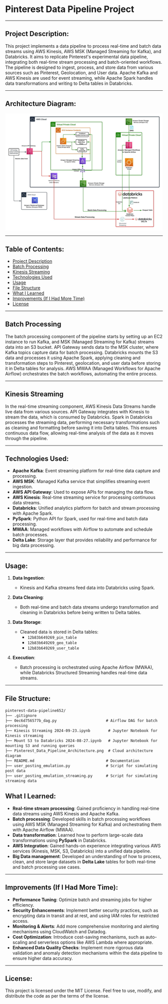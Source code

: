 # Pinterest Data Pipeline Project

---

## Project Description:
This project implements a data pipeline to process real-time and batch data streams using AWS Kinesis, AWS MSK (Managed Streaming for Kafka), and Databricks. It aims to replicate Pinterest's experimental data pipeline, integrating both real-time stream processing and batch-oriented workflows. The pipeline is designed to ingest, process, and store data from various sources such as Pinterest, Geolocation, and User data. Apache Kafka and AWS Kinesis are used for event streaming, while Apache Spark handles data transformations and writing to Delta tables in Databricks.

---

## Architecture Diagram:

![Pinterest Data Pipeline Architecture](./Pinterest_Data_Pipeline_Architecture.png.jpeg)

---

## Table of Contents:
- [Project Description](#project-description)
- [Batch Processing](#batch-processing)
- [Kinesis Streaming](#kinesis-streaming)
- [Technologies Used](#technologies-used)
- [Usage](#usage)
- [File Structure](#file-structure)
- [What I Learned](#what-i-learned)
- [Improvements (If I Had More Time)](#improvements-if-i-had-more-time)
- [License](#license)

---

## Batch Processing

The batch processing component of the pipeline starts by setting up an EC2 instance to run Kafka, and MSK (Managed Streaming for Kafka) streams data into an S3 bucket. API Gateway sends data to the MSK cluster, where Kafka topics capture data for batch processing. Databricks mounts the S3 data and processes it using Apache Spark, applying cleaning and transformation steps to Pinterest, geolocation, and user data before storing it in Delta tables for analysis. AWS MWAA (Managed Workflows for Apache Airflow) orchestrates the batch workflows, automating the entire process.

---

## Kinesis Streaming

In the real-time streaming component, AWS Kinesis Data Streams handle live data from various sources. API Gateway integrates with Kinesis to stream the data, which is consumed by Databricks. Spark in Databricks processes the streaming data, performing necessary transformations such as cleaning and formatting before saving it into Delta tables. This ensures continuous data flow, allowing real-time analysis of the data as it moves through the pipeline.

---

## Technologies Used:

- **Apache Kafka**: Event streaming platform for real-time data capture and processing.
- **AWS MSK**: Managed Kafka service that simplifies streaming event ingestion.
- **AWS API Gateway**: Used to expose APIs for managing the data flow.
- **AWS Kinesis**: Real-time streaming service for processing continuous data streams.
- **Databricks**: Unified analytics platform for batch and stream processing with Apache Spark.
- **PySpark**: Python API for Spark, used for real-time and batch data processing.
- **MWAA**: Managed workflows with Airflow to automate and schedule batch processes.
- **Delta Lake**: Storage layer that provides reliability and performance for big data processing.

---

## Usage:

1. **Data Ingestion**:
   - Kinesis and Kafka streams feed data into Databricks using Spark.
   
2. **Data Cleaning**:
   - Both real-time and batch data streams undergo transformation and cleaning in Databricks before being written to Delta tables.

3. **Data Storage**:
   - Cleaned data is stored in Delta tables:
     - `12b83b649269_pin_table`
     - `12b83b649269_geo_table`
     - `12b83b649269_user_table`

4. **Execution**:
   - Batch processing is orchestrated using Apache Airflow (MWAA), while Databricks Structured Streaming handles real-time data streams.

---

## File Structure:

```plaintext
pinterest-data-pipeline652/
├── .gitignore
├── 0ec6d756577b_dag.py                      # Airflow DAG for batch processing
├── Kinesis Streaming 2024-09-23.ipynb        # Jupyter Notebook for Kinesis streaming
├── Mount S3 to Databricks 2024-08-27.ipynb   # Jupyter Notebook for mounting S3 and running queries
├── Pinterest_Data_Pipeline_Architecture.png  # Cloud architecture diagram
├── README.md                                # Documentation
├── user_posting_emulation.py                # Script for simulating post data
├── user_posting_emulation_streaming.py      # Script for simulating streaming data
```
## What I Learned:

- **Real-time stream processing**: Gained proficiency in handling real-time data streams using AWS Kinesis and Apache Kafka.
- **Batch processing**: Developed skills in batch processing workflows using AWS MSK (Managed Streaming for Kafka) and orchestrating them with Apache Airflow (MWAA).
- **Data transformation**: Learned how to perform large-scale data transformations using **PySpark** in Databricks.
- **AWS Integration**: Gained hands-on experience integrating various AWS services (Kinesis, MSK, S3, Databricks) into a unified data pipeline.
- **Big Data management**: Developed an understanding of how to process, clean, and store large datasets in **Delta Lake** tables for both real-time and batch processing use cases.

---

## Improvements (If I Had More Time):

- **Performance Tuning**: Optimize batch and streaming jobs for higher efficiency.
- **Security Enhancements**: Implement better security practices, such as encrypting data in transit and at rest, and using IAM roles for restricted access.
- **Monitoring & Alerts**: Add more comprehensive monitoring and alerting mechanisms using CloudWatch and Datadog.
- **Cost Optimization**: Introduce cost-saving mechanisms, such as auto-scaling and serverless options like AWS Lambda where appropriate.
- **Enhanced Data Quality Checks**: Implement more rigorous data validation and anomaly detection mechanisms within the data pipeline to ensure higher data accuracy.

---

## License:
This project is licensed under the MIT License. Feel free to use, modify, and distribute the code as per the terms of the license.


